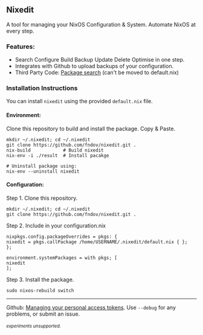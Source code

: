 ## Nixedit
A tool for managing your NixOS Configuration & System. Automate NixOS at every step.
### Features:
- Search Configure Build Backup Update Delete Optimise in one step.
- Integrates with Github to upload backups of your configuration.
- Third Party Code: [Package search](https://github.com/niksingh710/nsearch?tab=readme-ov-file) (can't be moved to default.nix)

### Installation Instructions

You can install `nixedit` using the provided `default.nix` file.

#### Environment:

Clone this repository to build and install the package. Copy & Paste.

```
mkdir ~/.nixedit; cd ~/.nixedit
git clone https://github.com/fndov/nixedit.git .
nix-build            # Build nixedit
nix-env -i ./result  # Install pacakge
```
```
# Uninstall package using:
nix-env --uninstall nixedit
```
#### Configuration:
Step 1. Clone this repository.
```
mkdir ~/.nixedit; cd ~/.nixedit
git clone https://github.com/fndov/nixedit.git .
```
Step 2. Include in your configuration.nix
```
nixpkgs.config.packageOverrides = pkgs: {
nixedit = pkgs.callPackage /home/USERNAME/.nixedit/default.nix { };
};

environment.systemPackages = with pkgs; [
nixedit
];
```
Step 3. Install the package.
```
sudo nixos-rebuild switch
```
---
Github: [Managing your personal access tokens](https://docs.github.com/en/authentication/keeping-your-account-and-data-secure/managing-your-personal-access-tokens). Use ``--debug`` for any problems, or submit an issue. <br>
<br>
<sup>*experiments unsupported.*<sup>
